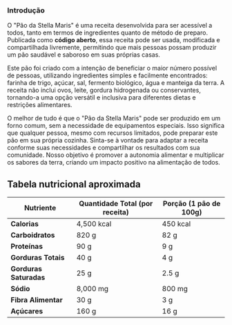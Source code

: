 
### Introdução

O "Pão da Stella Maris" é uma receita desenvolvida para ser acessível a todos, tanto em termos de ingredientes quanto de método de preparo. Publicada como **código aberto**, essa receita pode ser usada, modificada e compartilhada livremente, permitindo que mais pessoas possam produzir um pão saudável e saboroso em suas próprias casas.

Este pão foi criado com a intenção de beneficiar o maior número possível de pessoas, utilizando ingredientes simples e facilmente encontrados: farinha de trigo, açúcar, sal, fermento biológico, água e manteiga da terra. A receita não inclui ovos, leite, gordura hidrogenada ou conservantes, tornando-a uma opção versátil e inclusiva para diferentes dietas e restrições alimentares.

O melhor de tudo é que o "Pão da Stella Maris" pode ser produzido em um forno comum, sem a necessidade de equipamentos especiais. Isso significa que qualquer pessoa, mesmo com recursos limitados, pode preparar este pão em sua própria cozinha. Sinta-se à vontade para adaptar a receita conforme suas necessidades e compartilhar os resultados com sua comunidade. Nosso objetivo é promover a autonomia alimentar e multiplicar os sabores da terra, criando um impacto positivo na alimentação de todos.

## Tabela nutricional aproximada

| **Nutriente**           | **Quantidade Total (por receita)** | **Porção (1 pão de 100g)** |
|-------------------------|------------------------------------|----------------------------|
| **Calorias**            | 4,500 kcal                         | 450 kcal                   |
| **Carboidratos**        | 820 g                              | 82 g                       |
| **Proteínas**           | 90 g                               | 9 g                        |
| **Gorduras Totais**     | 40 g                               | 4 g                        |
| **Gorduras Saturadas**  | 25 g                               | 2.5 g                      |
| **Sódio**               | 8,000 mg                           | 800 mg                     |
| **Fibra Alimentar**     | 30 g                               | 3 g                        |
| **Açúcares**            | 160 g                              | 16 g                       |
